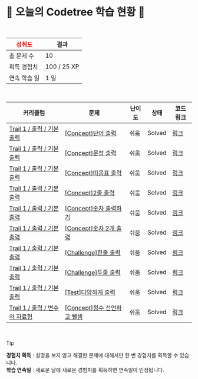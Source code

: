 # 🌲 오늘의 Codetree 학습 현황 🌲

<br />

| <span style="color:red;display:block;text-align:center;"> **성취도**</span> | 결과 |
|---|---|
| 총 문제 수 | 10 |
| 획득 경험치 | 100 / 25 XP |
| 연속 학습 일 | 1 일 |

<br />

|커리큘럼|문제|난이도|상태|코드 링크|
|---|---|---|---|---|
|[Trail 1 / 출력 / 기본 출력](https://https://en.codetree.ai/trail-info/novice-low/)|[[Concept]단어 출력](https://https://en.codetree.ai/trails/complete/curated-cards/intro-print-word/)|쉬움|Solved|[링크](https://github.com/orcies8147/CodeTree/blob/main/250101/%EB%8B%A8%EC%96%B4%20%EC%B6%9C%EB%A0%A5/print-word.py)|
|[Trail 1 / 출력 / 기본 출력](https://https://en.codetree.ai/trail-info/novice-low/)|[[Concept]문장 출력](https://https://en.codetree.ai/trails/complete/curated-cards/intro-print-sentence/)|쉬움|Solved|[링크](https://github.com/orcies8147/CodeTree/blob/main/250101/%EB%AC%B8%EC%9E%A5%20%EC%B6%9C%EB%A0%A5/print-sentence.py)|
|[Trail 1 / 출력 / 기본 출력](https://https://en.codetree.ai/trail-info/novice-low/)|[[Concept]따옴표 출력](https://https://en.codetree.ai/trails/complete/curated-cards/intro-print-quote/)|쉬움|Solved|[링크](https://github.com/orcies8147/CodeTree/blob/main/250101/%EB%94%B0%EC%98%B4%ED%91%9C%20%EC%B6%9C%EB%A0%A5/print-quote.py)|
|[Trail 1 / 출력 / 기본 출력](https://https://en.codetree.ai/trail-info/novice-low/)|[[Concept]2줄 출력](https://https://en.codetree.ai/trails/complete/curated-cards/intro-print-two-lines/)|쉬움|Solved|[링크](https://github.com/orcies8147/CodeTree/blob/main/250101/2%EC%A4%84%20%EC%B6%9C%EB%A0%A5/print-two-lines.py)|
|[Trail 1 / 출력 / 기본 출력](https://https://en.codetree.ai/trail-info/novice-low/)|[[Concept]숫자 출력하기](https://https://en.codetree.ai/trails/complete/curated-cards/intro-print-one-number/)|쉬움|Solved|[링크](https://github.com/orcies8147/CodeTree/blob/main/250101/%EC%88%AB%EC%9E%90%20%EC%B6%9C%EB%A0%A5%ED%95%98%EA%B8%B0/print-one-number.py)|
|[Trail 1 / 출력 / 기본 출력](https://https://en.codetree.ai/trail-info/novice-low/)|[[Concept]숫자 2개 출력](https://https://en.codetree.ai/trails/complete/curated-cards/intro-print-two-numbers/)|쉬움|Solved|[링크](https://github.com/orcies8147/CodeTree/blob/main/250101/%EC%88%AB%EC%9E%90%202%EA%B0%9C%20%EC%B6%9C%EB%A0%A5/print-two-numbers.py)|
|[Trail 1 / 출력 / 기본 출력](https://https://en.codetree.ai/trail-info/novice-low/)|[[Challenge]한줄 출력](https://https://en.codetree.ai/trails/complete/curated-cards/challenge-print-one-line/)|쉬움|Solved|[링크](https://github.com/orcies8147/CodeTree/blob/main/250101/%ED%95%9C%EC%A4%84%20%EC%B6%9C%EB%A0%A5/print-one-line.py)|
|[Trail 1 / 출력 / 기본 출력](https://https://en.codetree.ai/trail-info/novice-low/)|[[Challenge]두줄 출력](https://https://en.codetree.ai/trails/complete/curated-cards/challenge-print-two-sentences-introduce/)|쉬움|Solved|[링크](https://github.com/orcies8147/CodeTree/blob/main/250101/%EB%91%90%EC%A4%84%20%EC%B6%9C%EB%A0%A5/print-two-sentences-introduce.py)|
|[Trail 1 / 출력 / 기본 출력](https://https://en.codetree.ai/trail-info/novice-low/)|[[Test]다양하게 출력](https://https://en.codetree.ai/trails/complete/curated-cards/test-print-in-variety/)|쉬움|Solved|[링크](https://github.com/orcies8147/CodeTree/blob/main/250101/%EB%8B%A4%EC%96%91%ED%95%98%EA%B2%8C%20%EC%B6%9C%EB%A0%A5/print-in-variety.py)|
|[Trail 1 / 출력 / 변수와 자료형](https://https://en.codetree.ai/trail-info/novice-low/)|[[Concept]정수 선언하고 뺄셈](https://https://en.codetree.ai/trails/complete/curated-cards/intro-define-numbers-and-substract/)|쉬움|Solved|[링크](https://github.com/orcies8147/CodeTree/blob/main/250101/%EC%A0%95%EC%88%98%20%EC%84%A0%EC%96%B8%ED%95%98%EA%B3%A0%20%EB%BA%84%EC%85%88/define-numbers-and-substract.py)|


<br />

> [!TIP]
> **경험치 획득** : 설명을 보지 않고 해결한 문제에 대해서만 한 번 경험치를 획득할 수 있습니다.  
> **학습 연속일** : 새로운 날에 새로운 경험치를 획득하면 연속일이 인정됩니다.

